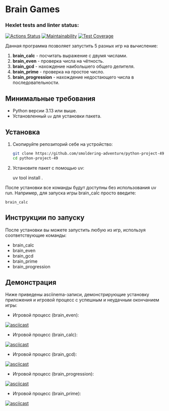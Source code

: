 # Brain Games

### Hexlet tests and linter status:
[![Actions Status](https://github.com/smoldering-adventure/python-project-49/actions/workflows/hexlet-check.yml/badge.svg)](https://github.com/smoldering-adventure/python-project-49/actions)
[![Maintainability](https://api.codeclimate.com/v1/badges/764cbd6f57389cef7887/maintainability)](https://codeclimate.com/github/smoldering-adventure/python-project-49/maintainability)
[![Test Coverage](https://api.codeclimate.com/v1/badges/764cbd6f57389cef7887/test_coverage)](https://codeclimate.com/github/smoldering-adventure/python-project-49/test_coverage)

Данная программа позволяет запустить 5 разных игр на вычисление:

1. **brain_calc** - посчитать выражение с двумя числами.
2. **brain_even** - проверка числа на чётность.
3. **brain_gcd** - нахождение наибольшего общего делителя.
4. **brain_prime** - проверка на простое число.
5. **brain_progression** - нахождение недостающего числа в последовательности.

## Минимальные требования

- Python версии 3.13 или выше.
- Установленный `uv` для установки пакета.

## Установка

1. Скопируйте репозиторий себе на устройство:

   ```bash
   git clone https://github.com/smoldering-adventure/python-project-49.git
   cd python-project-49

2. Установите пакет с помощью uv:

    uv tool install .

После установки все команды будут доступны без использования uv run. Например, для запуска игры brain_calc просто введите:

    brain_calc

## Инструкции по запуску
После установки вы можете запустить любую из игр, используя соответствующие команды:

* brain_calc
* brain_even
* brain_gcd
* brain_prime
* brain_progression

## Демонстрация
Ниже приведены asciinema-записи, демонстрирующие установку приложения и игровой процесс с успешным и неудачным окончанием игры:

* Игровой процесс (brain_even):

[![asciicast](https://asciinema.org/a/UYgZdcLOkkKG59htOhuJXf2UI.svg)](https://asciinema.org/a/UYgZdcLOkkKG59htOhuJXf2UI)

* Игровой процесс (brain_calc):

[![asciicast](https://asciinema.org/a/vsIWUQtPP7RXlZ4YJQG2eiKJ6.svg)](https://asciinema.org/a/vsIWUQtPP7RXlZ4YJQG2eiKJ6)

* Игровой процесс (brain_gcd):

[![asciicast](https://asciinema.org/a/RTWMpxxKkuvybYJAGYzBYJeFw.svg)](https://asciinema.org/a/RTWMpxxKkuvybYJAGYzBYJeFw)

* Игровой процесс (brain_progression):

[![asciicast](https://asciinema.org/a/ePFzXLkx1YlRkv76gdKV02tr7.svg)](https://asciinema.org/a/ePFzXLkx1YlRkv76gdKV02tr7)

* Игровой процесс (brain_prime):

[![asciicast](https://asciinema.org/a/9CqasuWhiKndllXvGtjqwZdzH.svg)](https://asciinema.org/a/9CqasuWhiKndllXvGtjqwZdzH)